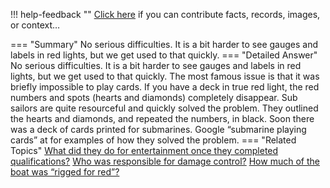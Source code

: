 !!! help-feedback ""
    <a href="/feedback/" data-feedback-link>Click here</a>
    if you can contribute facts, records, images, or context…

<a id="summary"></a>
=== "Summary"
    No serious difficulties. It is a bit harder to see gauges and labels in red lights, but we get used to that quickly.
=== "Detailed Answer"
    No serious difficulties. It is a bit harder to see gauges and labels in red lights, but we get used to that quickly. The most famous issue is that it was briefly impossible to play cards. If you have a deck in true red light, the red numbers and spots (hearts and diamonds) completely disappear. Sub sailors are quite resourceful and quickly solved the problem. They outlined the hearts and diamonds, and repeated the numbers, in black. Soon there was a deck of cards printed for submarines. Google “submarine playing cards” at for examples of how they solved the problem.
=== "Related Topics"
    [What did they do for entertainment once they completed qualifications?](what-did-they-do-for-entertainment-once-they-completed-qualifications.md#summary)
    [Who was responsible for damage control?](who-was-responsible-for-damage-control.md#summary)
    [How much of the boat was “rigged for red”?](how-much-of-the-boat-was-rigged-for-red.md#summary)
